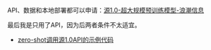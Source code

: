 API、数据和本地部署都可以申请：[源1.0-超大规模预训练模型-浪潮信息](https://air.inspur.com/home)

最后我是只用了API，因为后两者条件不太适宜。  
- [zero-shot调用源1.0API的示例代码](yuan10_api.py)